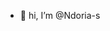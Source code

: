 - 👋 hi, I’m @Ndoria-s


<!---
Ndoria-s/Ndoria-s is a ✨ special ✨ repository because its `README.md` (this file) appears on your GitHub profile.
You can click the Preview link to take a look at your changes.
--->
